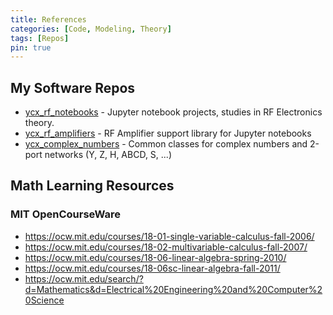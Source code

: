 ```yaml
---
title: References
categories: [Code, Modeling, Theory]
tags: [Repos]
pin: true
---
```


## My Software Repos

* [ycx_rf_notebooks](https://github.com/M0YCX/ycx_rf_notebooks) - Jupyter notebook projects, studies in RF Electronics theory.
* [ycx_rf_amplifiers](https://github.com/M0YCX/ycx_rf_amplifiers) - RF Amplifier support library for Jupyter notebooks
* [ycx_complex_numbers](https://github.com/M0YCX/ycx_complex_numbers) - Common classes for complex numbers and 2-port networks (Y, Z, H, ABCD, S, ...)

## Math Learning Resources

### MIT OpenCourseWare

* https://ocw.mit.edu/courses/18-01-single-variable-calculus-fall-2006/
* https://ocw.mit.edu/courses/18-02-multivariable-calculus-fall-2007/
* https://ocw.mit.edu/courses/18-06-linear-algebra-spring-2010/
* https://ocw.mit.edu/courses/18-06sc-linear-algebra-fall-2011/
* https://ocw.mit.edu/search/?d=Mathematics&d=Electrical%20Engineering%20and%20Computer%20Science

